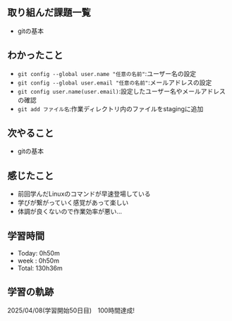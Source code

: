 ## 取り組んだ課題一覧
- gitの基本
## わかったこと
- `git config --global user.name "任意の名前"`:ユーザー名の設定
- `git config --global user.email "任意の名前"`:メールアドレスの設定
- `git config user.name(user.email)`:設定したユーザー名やメールアドレスの確認
- `git add ファイル名`:作業ディレクトリ内のファイルをstagingに追加
## 次やること
- gitの基本
## 感じたこと
- 前回学んだLinuxのコマンドが早速登場している
- 学びが繋がっていく感覚があって楽しい
- 体調が良くないので作業効率が悪い…
## 学習時間
- Today: 0h50m
- week : 0h50m
- Total: 130h36m
## 学習の軌跡
2025/04/08(学習開始50日目)　100時間達成!
